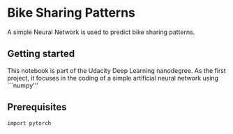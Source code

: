 # Bike Sharing Patterns 
A simple Neural Network is used to predict bike sharing patterns.

## Getting started
This notebook is part of the Udacity Deep Learning nanodegree. As the first project, it focuses in the coding of a simple artificial neural network using ```numpy'''


## Prerequisites
`import pytorch`


